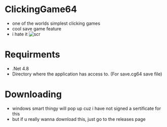 # ClickingGame64
- one of the worlds simplest clicking games
- cool save game feature
- i hate it
![scr](https://user-images.githubusercontent.com/62301857/129025313-107a1fc9-1c3d-4a68-9c83-21cb29cbd122.png)

# Requirments
- .Net 4.8
- Directory where the application has access to. (For save.cg64 save file)

# Downloading
- windows smart thingy will pop up cuz i have not signed a sertificate for this
- but if u really wanna download this, just go to the releases page

